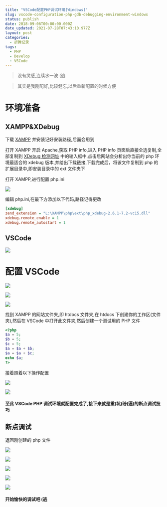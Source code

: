 ```yaml
---
title: "VSCode配置PHP调试环境[Windows]"
slug: vscode-configuration-php-gdb-debugging-environment-windows
status: publish
date: 2018-09-06T00:00:00.000Z
date_updated: 2021-07-28T07:43:10.977Z
layout: post
categories:
  - 折腾记录
tags:
  - PHP
  - Develop
  - VSCode
---
```


> 没有灵感,连续水一波 (逃

> 其实是我刚配好,比较健忘,以后重新配置的时候方便

# 环境准备

## XAMPP&XDebug

下载 [XAMPP](https://www.apachefriends.org/xampp-files/7.2.9/xampp-win32-7.2.9-0-VC15-installer.exe) 并安装记好安装路径,后面会用到

打开 XAMPP 开启 Apache,获取 PHP info,进入 PHP info 页面后直接全选复制,全部复制到 [XDebug 检测网址](https://xdebug.org/wizard.php) 中的输入框中,点击后网站会分析出你当前的 php 环境最适合的 xdebug 版本,并给出下载链接,下载完成后，将该文件复制到 php 的扩展目录中,即安装目录中的 ext 文件夹下

打开 XAMPP,进行配置 php.ini

![](images/0658a702-f312-4996-9bdd-cebec16d71dd.jpg)

编辑 php.ini,在最下方添加以下代码,路径记得更改

```ini
[xdebug]
zend_extension = "L:\XAMPP\php\ext\php_xdebug-2.6.1-7.2-vc15.dll"
xdebug.remote_enable = 1
xdebug.remote_autostart = 1
```

## VSCode

![](images/b188376f-4cfa-419c-b391-4397f5107ef4.jpg)

# 配置 VSCode

![](images/6e67f371-17c8-45bc-bca1-74af06110bc9.jpg)

![](images/cfa26d47-c72c-4d82-98a4-e663d67d0337.jpg)

![](images/0bde6720-9095-4dd4-b774-929d1a61897e.jpg)

找到 XAMPP 的网站文件夹,即 htdocs 文件夹,在 htdocs 下创建你的工作区(文件夹),然后在 VSCode 中打开此文件夹,然后创建一个测试用的 PHP 文件

```php
<?php
$a = 5;
$b = 5;
$c = 5;
$a = $a + $b;
$a = $a + $c;
echo $a;
?>
```

接着照着以下操作配置

![](images/5a7a9396-d3b1-402d-9471-fb1ff110c79a.jpg)

![](images/e55243c5-63a3-4551-beb3-93cb26318fb2.jpg)

#### 至此 VSCode PHP 调试环境就配置完成了,接下来就是重(坑)磅(逼)的断点调试技巧

## 断点调试

返回刚创建的 php 文件

![](images/77df43ba-ef39-40db-bfb4-f966357cb9ab.jpg)

![](images/c74617fe-bd66-462d-a02f-86f9b30000d7.jpg)

![](images/b223401b-c693-4966-a758-fd803bacb67f.jpg)

![](images/fe91955d-98fc-44e9-b9ac-b626792165d7.jpg)

![](images/a152725d-70fa-4fbc-82c2-482f1e50bdb3.jpg)

#### 开始愉快的调试吧 (逃
